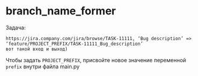 # branch_name_former
Задача:
  
```
https://jira.company.com/jira/browse/TASK-11111, ‘Bug description’ => ‘feature/PROJECT_PREFIX/TASK-11111_Bug_description’
вот такой вход и выход)
```
Чтобы задать `PROJECT_PREFIX`, присвойте новое значение переменной `prefix` внутри файла main.py
